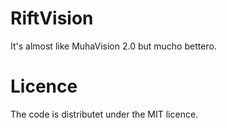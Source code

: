 # RiftVision
It's almost like MuhaVision 2.0 but mucho bettero.

# Licence
The code is distributet under the MIT licence.
